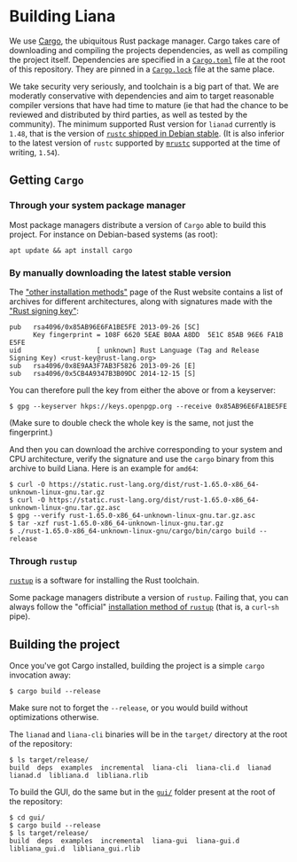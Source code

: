 # Building Liana

We use [Cargo](https://doc.rust-lang.org/stable/cargo/), the ubiquitous Rust package manager.
Cargo takes care of downloading and compiling the projects dependencies, as well as compiling the
project itself. Dependencies are specified in a [`Cargo.toml`](../Cargo.toml) file at the root of
this repository. They are pinned in a [`Cargo.lock`](../Cargo.lock) file at the same place.

We take security very seriously, and toolchain is a big part of that. We are moderatly conservative
with dependencies and aim to target reasonable compiler versions that have had time to mature (ie
that had the chance to be reviewed and distributed by third parties, as well as tested by the
community).  The minimum supported Rust version for `lianad` currently is `1.48`, that is the
version of [`rustc` shipped in Debian stable](https://packages.debian.org/stable/rustc). (It is also
inferior to the latest version of `rustc` supported by
[`mrustc`](https://github.com/thepowersgang/mrustc/) supported at the time of writing, `1.54`).


## Getting `Cargo`

### Through your system package manager

Most package managers distribute a version of `Cargo` able to build this project. For instance on
Debian-based systems (as root):
```
apt update && apt install cargo
```

### By manually downloading the latest stable version

The ["other installation
methods"](https://forge.rust-lang.org/infra/other-installation-methods.html#standalone-installers)
page of the Rust website contains a list of archives for different architectures, along with
signatures made with the ["Rust signing key"](https://static.rust-lang.org/rust-key.gpg.ascii):
```
pub   rsa4096/0x85AB96E6FA1BE5FE 2013-09-26 [SC]
      Key fingerprint = 108F 6620 5EAE B0AA A8DD  5E1C 85AB 96E6 FA1B E5FE
uid                   [ unknown] Rust Language (Tag and Release Signing Key) <rust-key@rust-lang.org>
sub   rsa4096/0x8E9AA3F7AB3F5826 2013-09-26 [E]
sub   rsa4096/0x5CB4A9347B3B09DC 2014-12-15 [S]
```

You can therefore pull the key from either the above or from a keyserver:
```
$ gpg --keyserver hkps://keys.openpgp.org --receive 0x85AB96E6FA1BE5FE
```
(Make sure to double check the whole key is the same, not just the fingerprint.)

And then you can download the archive corresponding to your system and CPU architecture, verify the
signature and use the `cargo` binary from this archive to build Liana. Here is an example for
`amd64`:
```
$ curl -O https://static.rust-lang.org/dist/rust-1.65.0-x86_64-unknown-linux-gnu.tar.gz
$ curl -O https://static.rust-lang.org/dist/rust-1.65.0-x86_64-unknown-linux-gnu.tar.gz.asc
$ gpg --verify rust-1.65.0-x86_64-unknown-linux-gnu.tar.gz.asc
$ tar -xzf rust-1.65.0-x86_64-unknown-linux-gnu.tar.gz
$ ./rust-1.65.0-x86_64-unknown-linux-gnu/cargo/bin/cargo build --release
```

### Through `rustup`

[`rustup`](https://rust-lang.github.io/rustup/) is a software for installing the Rust toolchain.

Some package managers distribute a version of `rustup`. Failing that, you can always follow the
"official" [installation method of `rustup`](https://www.rust-lang.org/tools/install) (that is, a
`curl`-`sh` pipe).


## Building the project

Once you've got Cargo installed, building the project is a simple `cargo` invocation away:
```
$ cargo build --release
```
Make sure not to forget the `--release`, or you would build without optimizations otherwise.

The `lianad` and `liana-cli` binaries will be in the `target/` directory at the root of the
repository:
```
$ ls target/release/
build  deps  examples  incremental  liana-cli  liana-cli.d  lianad  lianad.d  libliana.d  libliana.rlib
```

To build the GUI, do the same but in the [`gui/`](../gui/) folder present at the root of the
repository:
```
$ cd gui/
$ cargo build --release
$ ls target/release/
build  deps  examples  incremental  liana-gui  liana-gui.d  libliana_gui.d  libliana_gui.rlib
```
